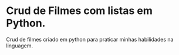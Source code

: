 # Crud de Filmes com listas em Python.
Crud de filmes criado em python para praticar minhas habilidades na linguagem.
